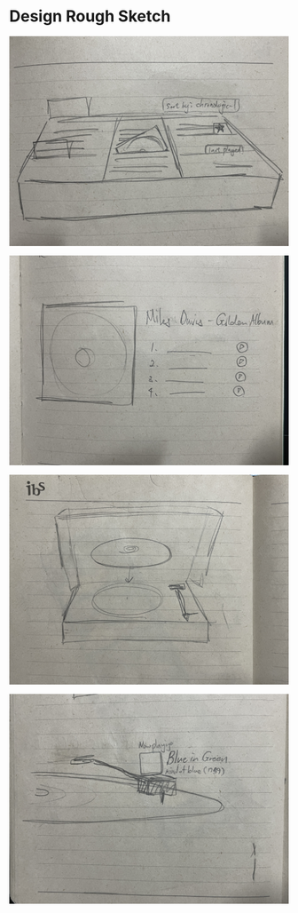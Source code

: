 # Design Rough Sketch

![](/docs/assets/IMG_5429.jpeg)

![](/docs/assets/IMG_5430.jpeg)

![](/docs/assets/IMG_5431.jpeg)

![](/docs/assets/IMG_5432.jpeg)